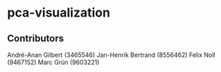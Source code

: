 # pca-visualization

## Contributors

André-Anan Gilbert (3465546)
Jan-Henrik Bertrand (8556462)
Felix Noll (9467152)
Marc Grün (9603221)
